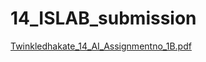 # 14_ISLAB_submission
[Twinkledhakate_14_AI_Assignmentno_1B.pdf](https://github.com/twinkle0710/14_ISLAB_submission/files/7446446/Twinkledhakate_14_AI_Assignmentno_1B.pdf)

